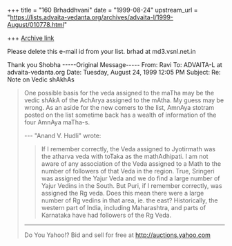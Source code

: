 +++
title = "160 Brhaddhvani"
date = "1999-08-24"
upstream_url = "https://lists.advaita-vedanta.org/archives/advaita-l/1999-August/010778.html"

+++
[Archive link](https://lists.advaita-vedanta.org/archives/advaita-l/1999-August/010778.html)

Please delete this e-mail id from your list. brhad at md3.vsnl.net.in

Thank you
Shobha
-----Original Message-----
From: Ravi <miinalochanii at YAHOO.COM>
To: ADVAITA-L at advaita-vedanta.org <ADVAITA-L at advaita-vedanta.org>
Date: Tuesday, August 24, 1999 12:05 PM
Subject: Re: Note on Vedic shAkhAs


>One possible basis for the veda assigned to the maTha may be the vedic
>shAkA of the AchArya assigned to the mAtha. My guess may be wrong. As
>an aside for the new comers to the list, AmnAya stotram posted on the
>list sometime back has a wealth of information of the four AmnAya
>maTha-s.
>
>
>
>
>--- "Anand V. Hudli" <anandhudli at HOTMAIL.COM> wrote:
>
>>
>>   If I remember correctly, the Veda assigned to Jyotirmath was the
>>   atharva veda with toTaka as the mathAdhipati. I am not aware of
>>   any association of the Veda assigned to a Math to the number of
>>   followers of that Veda in the region. True, Sringeri was assigned
>>   the Yajur Veda and we do find a large number of Yajur Vedins in the
>>   South. But Puri, if I remember correctly, was assigned the Rg veda.
>>   Does this mean there were a large number of Rg vedins in that area,
>>   ie. the east? Historically, the western part of India, including
>>   Maharashtra, and parts of Karnataka have had followers of the Rg
>> Veda.
>
>
>
>
>__________________________________________________
>Do You Yahoo!?
>Bid and sell for free at http://auctions.yahoo.com
>

